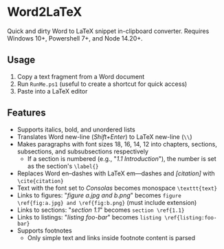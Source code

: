 # Word2LaTeX

Quick and dirty Word to LaTeX snippet in-clipboard converter. Requires Windows 10+, Powershell 7+, and Node 14.20+.

## Usage

1. Copy a text fragment from a Word document
2. Run `RunMe.ps1` (useful to create a shortcut for quick access)
3. Paste into a LaTeX editor

## Features

- Supports italics, bold, and unordered lists
- Translates Word new-line (_Shift+Enter_) to LaTeX new-line (`\\`)
- Makes paragraphs with font sizes 18, 16, 14, 12 into chapters, sections, subsections, and subsubsections respectively
    - If a section is numbered (e.g., "_1.1 Introduction_"), the number is set as the section's `\label{}`
- Replaces Word en–dashes with LaTeX em—dashes and _\[citation\]_ with `\cite{citation}`
- Text with the font set to _Consolas_ becomes monospace `\texttt{text}`
- Links to figures: "_figure a.jpg and b.png_" becomes `figure \ref{fig:a.jpg} and \ref{fig:b.png}` (must include extension)
- Links to sections: "_section 1.1_" becomes `section \ref{1.1}`
- Links to listings: "_listing foo-bar_" becomes `listing \ref{listing:foo-bar}`
- Supports footnotes
  - Only simple text and links inside footnote content is parsed
